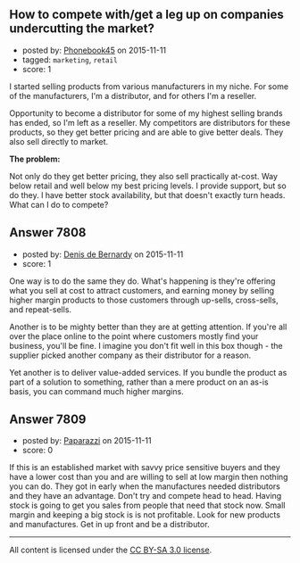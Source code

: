 ## How to compete with/get a leg up on companies undercutting the market?

- posted by: [Phonebook45](https://stackexchange.com/users/6768094/phonebook45) on 2015-11-11
- tagged: `marketing`, `retail`
- score: 1

<p>I started selling products from various manufacturers in my niche. For some of the manufacturers, I'm a distributor, and for others I'm a reseller.</p>

<p>Opportunity to become a distributor for some of my highest selling brands has ended, so I'm left as a reseller. My competitors are distributors for these products, so they get better pricing and are able to give better deals. They also sell directly to market.</p>

<p><strong>The problem:</strong> </p>

<p>Not only do they get better pricing, they also sell practically at-cost. Way below retail and well below my best pricing levels. I provide support, but so do they. I have better stock availability, but that doesn't exactly turn heads. What can I do to compete?</p>



## Answer 7808

- posted by: [Denis de Bernardy](https://stackexchange.com/users/182468/denis-de-bernardy) on 2015-11-11
- score: 1

<p>One way is to do the same they do. What's happening is they're offering what you sell at cost to attract customers, and earning money by selling higher margin products to those customers through up-sells, cross-sells, and repeat-sells.</p>

<p>Another is to be mighty better than they are at getting attention. If you're all over the place online to the point where customers mostly find your business, you'll be fine. I imagine you don't fit well in this box though - the supplier picked another company as their distributor for a reason.</p>

<p>Yet another is to deliver value-added services. If you bundle the product as part of a solution to something, rather than a mere product on an as-is basis, you can command much higher margins.</p>



## Answer 7809

- posted by: [Paparazzi](https://stackexchange.com/users/300272/paparazzi) on 2015-11-11
- score: 0

<p>If this is an established market with savvy price sensitive buyers and  they have a lower cost than you and are willing to sell at low margin then nothing you can do.  They got in early when the manufactures needed distributors and they have an advantage.  Don't try and compete head to head.  Having stock is going to get you sales from people that need that stock now.  Small margin and keeping a big stock is is not profitable.  Look for new products and manufactures.  Get in up front and be a distributor.</p>




---

All content is licensed under the [CC BY-SA 3.0 license](https://creativecommons.org/licenses/by-sa/3.0/).
